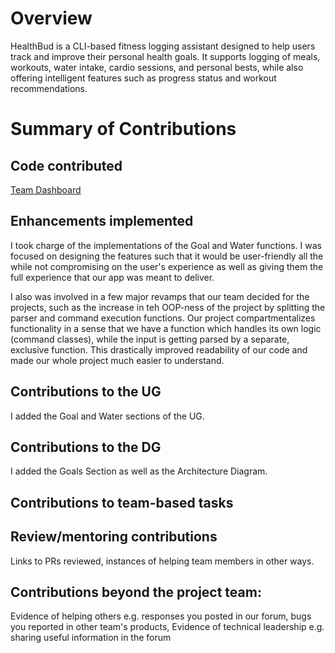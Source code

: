 # Overview
HealthBud is a CLI-based fitness logging assistant designed to help users track and improve their personal health
goals. It supports logging of meals, workouts, water intake, cardio sessions, and personal bests, while also offering
intelligent features such as progress status and workout recommendations.

# Summary of Contributions
## Code contributed

[Team Dashboard](https://nus-cs2113-ay2425s2.github.io/tp-dashboard/#/widget/?search=&sort=groupTitle&sortWithin=title&timeframe=commit&mergegroup=&groupSelect=groupByRepos&breakdown=true&checkedFileTypes=docs~functional-code~test-code~other&since=2025-02-21&chartGroupIndex=40&chartIndex=2)

## Enhancements implemented

I took charge of the implementations of the Goal and Water functions. I was focused on designing the features such
that it would be user-friendly all the while not compromising on the user's experience as well as giving them the full 
experience that our app was meant to deliver.

I also was involved in a few major revamps that our team decided for the projects, such as the increase in teh OOP-ness
of the project by splitting the parser and command execution functions. Our project compartmentalizes functionality in
a sense that we have a function which handles its own logic (command classes), while the input is getting parsed by a 
separate, exclusive function. This drastically improved readability of our code and made our whole project much easier 
to understand.

## Contributions to the UG

I added the Goal and Water sections of the UG.

## Contributions to the DG

I added the Goals Section as well as the Architecture Diagram.

## Contributions to team-based tasks

## Review/mentoring contributions
Links to PRs reviewed, instances of helping team members in other ways.

## Contributions beyond the project team:
Evidence of helping others e.g. responses you posted in our forum, bugs you reported in other team's products,
Evidence of technical leadership e.g. sharing useful information in the forum